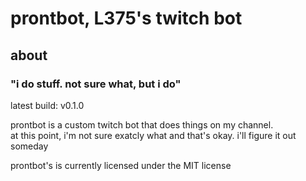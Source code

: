 # prontbot, L375's twitch bot

## about

### "i do stuff. not sure what, but i do"

latest build: v0.1.0

prontbot is a custom twitch bot that does things on my channel.  
at this point, i'm not sure exatcly what and that's okay. i'll figure it out someday

prontbot's is currently licensed under the MIT license
